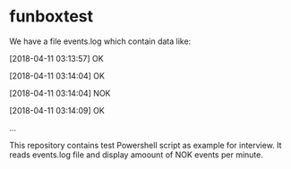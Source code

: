 # funboxtest
We have a file events.log which contain data like:

                                                             

[2018-04-11   03:13:57]  OK

[2018-04-11   03:14:04]  OK

[2018-04-11 03:14:04] NOK

[2018-04-11 03:14:09] OK

 


...
 
This repository contains test Powershell script as example for interview. It reads events.log file and display amoount of NOK events per minute.
